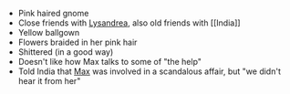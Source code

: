 - Pink haired gnome
- Close friends with [Lysandrea](NPCs/Living/Lysandrea.md), also old friends with [[India]]
- Yellow ballgown
- Flowers braided in her pink hair
- Shittered (in a good way)
- Doesn't like how Max talks to some of "the help"
- Told India that [Max](NPCs/Deceased/Max.md) was involved in a scandalous affair, but "we didn't hear it from her"